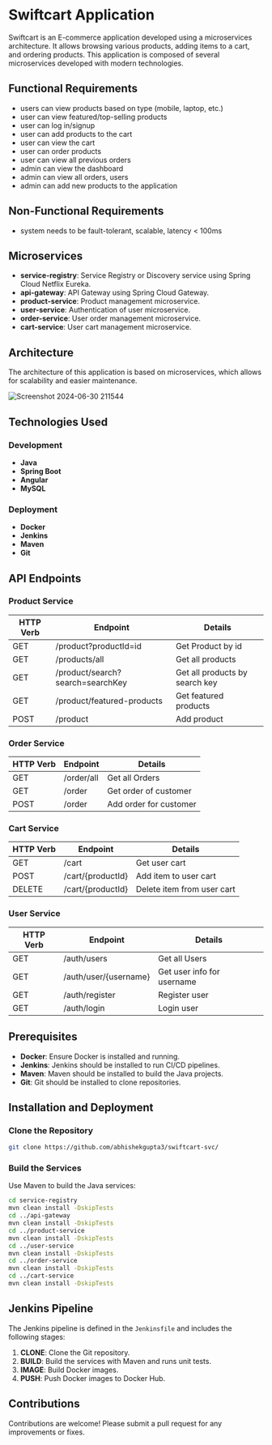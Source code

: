 # Swiftcart Application

Swiftcart is an E-commerce application developed using a microservices architecture. 
It allows browsing various products, adding items to a cart, and ordering products. This application is composed of several microservices developed with modern technologies.

## Functional Requirements
- users can view products based on type (mobile, laptop, etc.)
- user can view featured/top-selling products
- user can log in/signup
- user can add products to the cart
- user can view the cart
- user can order products
- user can view all previous orders
- admin can view the dashboard
- admin can view all orders, users
- admin can add new products to the application

## Non-Functional Requirements
- system needs to be fault-tolerant, scalable, latency < 100ms

## Microservices

- **service-registry**: Service Registry or Discovery service using Spring Cloud Netflix Eureka.
- **api-gateway**: API Gateway using Spring Cloud Gateway.
- **product-service**: Product management microservice.
- **user-service**: Authentication of user microservice.
- **order-service**: User order management microservice.
- **cart-service**: User cart management microservice.

## Architecture

The architecture of this application is based on microservices, which allows for scalability and easier maintenance. 

![Screenshot 2024-06-30 211544](https://github.com/abhishekgupta3/swiftcart-svc/assets/54908686/dc6b03c8-9485-43b3-8943-14087abde48a)


## Technologies Used

### Development

- **Java**
- **Spring Boot**
- **Angular**
- **MySQL**

### Deployment

- **Docker**
- **Jenkins**
- **Maven**
- **Git**

## API Endpoints

### Product Service
| HTTP Verb | Endpoint                         | Details                        |
|-----------|----------------------------------|--------------------------------|
| GET       | /product?productId=id            | Get Product by id              |
| GET       | /products/all                    | Get all products               |
| GET       | /product/search?search=searchKey | Get all products by search key |
| GET       | /product/featured-products       | Get featured products          |
| POST      | /product                         | Add product                    |

### Order Service
| HTTP Verb | Endpoint      | Details                        |
|-----------|---------------|--------------------------------|
| GET       | /order/all    | Get all Orders                 |
| GET       | /order        | Get order of customer          |
| POST      | /order        | Add order for customer         |

### Cart Service
| HTTP Verb | Endpoint          | Details                    |
|-----------|-------------------|----------------------------|
| GET       | /cart             | Get user cart              |
| POST      | /cart/{productId} | Add item to user cart      |
| DELETE    | /cart/{productId} | Delete item from user cart |

### User Service
| HTTP Verb | Endpoint              | Details                    |
|-----------|-----------------------|----------------------------|
| GET       | /auth/users           | Get all Users              |
| GET       | /auth/user/{username} | Get user info for username |
| GET       | /auth/register        | Register user              |
| GET       | /auth/login           | Login user                 |


## Prerequisites

- **Docker**: Ensure Docker is installed and running.
- **Jenkins**: Jenkins should be installed to run CI/CD pipelines.
- **Maven**: Maven should be installed to build the Java projects.
- **Git**: Git should be installed to clone repositories.


## Installation and Deployment

### Clone the Repository

```bash
git clone https://github.com/abhishekgupta3/swiftcart-svc/
```

### Build the Services

Use Maven to build the Java services:

```bash
cd service-registry
mvn clean install -DskipTests
cd ../api-gateway
mvn clean install -DskipTests
cd ../product-service
mvn clean install -DskipTests
cd ../user-service
mvn clean install -DskipTests
cd ../order-service
mvn clean install -DskipTests
cd ../cart-service
mvn clean install -DskipTests
```

## Jenkins Pipeline

The Jenkins pipeline is defined in the `Jenkinsfile` and includes the following stages:

1. **CLONE**: Clone the Git repository.
2. **BUILD**: Build the services with Maven and runs unit tests.
3. **IMAGE**: Build Docker images.
4. **PUSH**: Push Docker images to Docker Hub.

## Contributions

Contributions are welcome! Please submit a pull request for any improvements or fixes.

